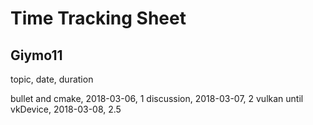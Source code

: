 # Time Tracking Sheet

## Giymo11

topic,                  date,           duration

bullet and cmake,       2018-03-06,     1
discussion,             2018-03-07,     2
vulkan until vkDevice,  2018-03-08,     2.5








